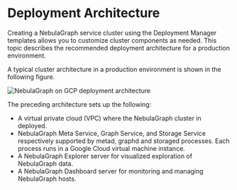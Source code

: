 # Deployment Architecture

Creating a NebulaGraph service cluster using the Deployment Manager templates allows you to customize cluster components as needed. This topic describes the recommended deployment architecture for a production environment.

A typical cluster architecture in a production environment is shown in the following figure.

![NebulaGraph on GCP deployment architecture](https://docs-cdn.nebula-graph.com.cn/figures/gcp-architecture_2022.09.01.png)

The preceding architecture sets up the following:

- A virtual private cloud (VPC) where the NebulaGraph cluster in deployed.
- NebulaGraph Meta Service, Graph Service, and Storage Service respectively supported by metad, graphd and storaged processes. Each process runs in a Google Cloud virtual machine instance.
- A NebulaGraph Explorer server for visualized exploration of NebulaGraph data.
- A NebulaGraph Dashboard server for monitoring and managing NebulaGraph hosts.

